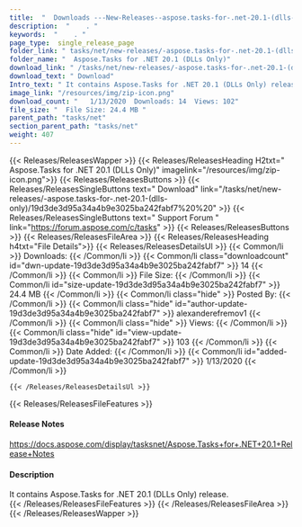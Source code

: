 ```yaml
---
title:  "  Downloads ---New-Releases--aspose.tasks-for-.net-20.1-(dlls-only) . " 
description:  "    . " 
keywords:  "    . " 
page_type:  single_release_page
folder_link: " tasks/net/new-releases/-aspose.tasks-for-.net-20.1-(dlls-only)/"
folder_name: "  Aspose.Tasks for .NET 20.1 (DLLs Only)"
download_link: " /tasks/net/new-releases/-aspose.tasks-for-.net-20.1-(dlls-only)/19d3de3d95a34a4b9e3025ba242fabf7"
download_text: " Download"
Intro_text: " It contains Aspose.Tasks for .NET 20.1 (DLLs Only) release."
image_link: "/resources/img/zip-icon.png"
download_count: "   1/13/2020  Downloads: 14  Views: 102"
file_size: "  File Size: 24.4 MB "
parent_path: "tasks/net"
section_parent_path: "tasks/net"
weight: 407
---
```


{{< Releases/ReleasesWapper >}}
  {{< Releases/ReleasesHeading H2txt="  Aspose.Tasks for .NET 20.1 (DLLs Only)" imagelink="/resources/img/zip-icon.png">}}
  {{< Releases/ReleasesButtons >}}
    {{< Releases/ReleasesSingleButtons text=" Download" link="/tasks/net/new-releases/-aspose.tasks-for-.net-20.1-(dlls-only)/19d3de3d95a34a4b9e3025ba242fabf7%20%20" >}}
    {{< Releases/ReleasesSingleButtons text=" Support Forum " link="https://forum.aspose.com/c/tasks" >}}
  {{< Releases/ReleasesButtons >}}
  {{< Releases/ReleasesFileArea >}}
    {{< Releases/ReleasesHeading h4txt="File Details">}}
    {{< Releases/ReleasesDetailsUl >}}
            {{< Common/li  >}} Downloads: {{< /Common/li >}} 
      {{< Common/li class="downloadcount" id="dwn-update-19d3de3d95a34a4b9e3025ba242fabf7" >}} 14 {{< /Common/li >}} 
      {{< Common/li  >}} File Size: {{< /Common/li >}} 
      {{< Common/li id="size-update-19d3de3d95a34a4b9e3025ba242fabf7" >}} 24.4 MB {{< /Common/li >}} 
      {{< Common/li  class="hide" >}} Posted By: {{< /Common/li >}} 
      {{< Common/li class="hide" id="author-update-19d3de3d95a34a4b9e3025ba242fabf7" >}} alexanderefremov1 {{< /Common/li >}} 
      {{< Common/li class="hide"  >}} Views: {{< /Common/li >}} 
      {{< Common/li class="hide" id="view-update-19d3de3d95a34a4b9e3025ba242fabf7" >}} 103 {{< /Common/li >}} 
      {{< Common/li  >}} Date Added: {{< /Common/li >}} 
      {{< Common/li id="added-update-19d3de3d95a34a4b9e3025ba242fabf7" >}} 1/13/2020 {{< /Common/li >}} 

    {{< /Releases/ReleasesDetailsUl >}}

  {{< Releases/ReleasesFileFeatures >}}
      <h4>Release Notes</h4><div><a href="https://docs.aspose.com/display/tasksnet/Aspose.Tasks+for+.NET+20.1+Release+Notes">https://docs.aspose.com/display/tasksnet/Aspose.Tasks+for+.NET+20.1+Release+Notes</a></div><h4>Description</h4><div class="HTMLDescription">It contains Aspose.Tasks for .NET 20.1 (DLLs Only) release.</div>
  {{< /Releases/ReleasesFileFeatures >}}
 {{< /Releases/ReleasesFileArea >}}
{{< /Releases/ReleasesWapper >}}


